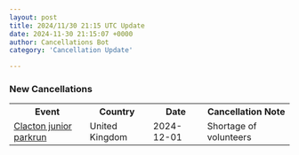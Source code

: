 ```yaml
---
layout: post
title: 2024/11/30 21:15 UTC Update
date: 2024-11-30 21:15:07 +0000
author: Cancellations Bot
category: 'Cancellation Update'

---
```


<h3>New Cancellations</h3>
<div class='hscrollable'>
<table style='width: 100%'>
    <tr>
        <th>Event</th>
        <th>Country</th>
        <th>Date</th>
        <th>Cancellation Note</th>
    </tr>
    <tr>
        <td><a href="https://www.parkrun.org.uk/clacton-juniors">Clacton junior parkrun</a></td>
        <td>United Kingdom</td>
        <td>2024-12-01</td>
        <td>Shortage of volunteers</td>
    </tr>
</table>
</div>
